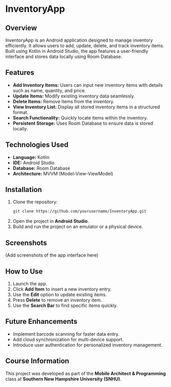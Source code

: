 # InventoryApp

## Overview
InventoryApp is an Android application designed to manage inventory efficiently. It allows users to add, update, delete, and track inventory items. Built using Kotlin in Android Studio, the app features a user-friendly interface and stores data locally using Room Database.

## Features
- **Add Inventory Items:** Users can input new inventory items with details such as name, quantity, and price.
- **Update Items:** Modify existing inventory data seamlessly.
- **Delete Items:** Remove items from the inventory.
- **View Inventory List:** Display all stored inventory items in a structured format.
- **Search Functionality:** Quickly locate items within the inventory.
- **Persistent Storage:** Uses Room Database to ensure data is stored locally.

## Technologies Used
- **Language:** Kotlin
- **IDE:** Android Studio
- **Database:** Room Database
- **Architecture:** MVVM (Model-View-ViewModel)

## Installation
1. Clone the repository:
   ```sh
   git clone https://github.com/yourusername/InventoryApp.git
   ```
2. Open the project in **Android Studio**.
3. Build and run the project on an emulator or a physical device.

## Screenshots
(Add screenshots of the app interface here)

## How to Use
1. Launch the app.
2. Click **Add Item** to insert a new inventory entry.
3. Use the **Edit** option to update existing items.
4. Press **Delete** to remove an inventory item.
5. Use the **Search Bar** to find specific items quickly.

## Future Enhancements
- Implement barcode scanning for faster data entry.
- Add cloud synchronization for multi-device support.
- Introduce user authentication for personalized inventory management.


## Course Information
This project was developed as part of the **Mobile Architect & Programming** class at **Southern New Hampshire University (SNHU)**.

